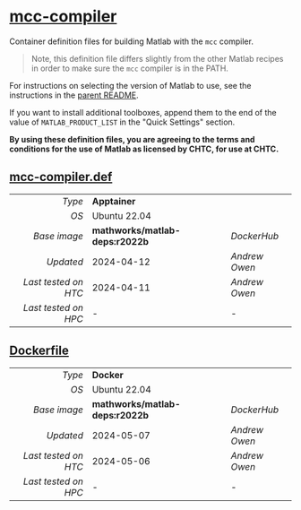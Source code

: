 # [mcc-compiler](/software/Matlab/mcc-compiler)

Container definition files for building Matlab with the `mcc` compiler.

> Note, this definition file differs slightly from the other Matlab recipes in order to make sure the `mcc` compiler is in the PATH.

For instructions on selecting the version of Matlab to use, see the instructions in the [parent README](../README.md#choosing-the-version-of-matlab).

If you want to install additional toolboxes, append them to the end of the value of `MATLAB_PRODUCT_LIST` in the "Quick Settings" section.

**By using these definition files, you are agreeing to the terms and conditions for the use of Matlab as licensed by CHTC, for use at CHTC.**

## [mcc-compiler.def](mcc-compiler.def)

| | | |
| ---: | :--- | :--- |
| *Type* | **Apptainer** | |
| *OS* | Ubuntu 22.04 | |
| *Base image* | **mathworks/matlab-deps:r2022b** | *DockerHub* |
| *Updated* | 2024-04-12 | *Andrew Owen* |
| *Last tested on HTC* | 2024-04-11 | *Andrew Owen* |
| *Last tested on HPC* | - | - |

## [Dockerfile](Dockerfile)

| | | |
| ---: | :--- | :--- |
| *Type* | **Docker** | |
| *OS* | Ubuntu 22.04 | |
| *Base image* | **mathworks/matlab-deps:r2022b** | *DockerHub* |
| *Updated* | 2024-05-07 | *Andrew Owen* |
| *Last tested on HTC* | 2024-05-06 | *Andrew Owen* |
| *Last tested on HPC* | - | - |
